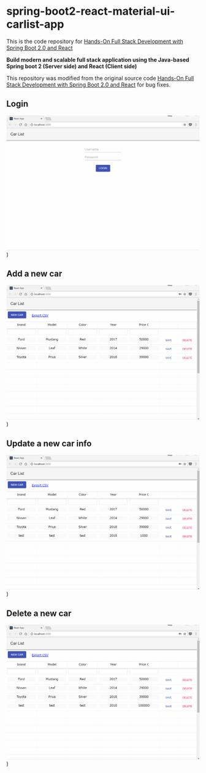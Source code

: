 # spring-boot2-react-material-ui-carlist-app

This is the code repository for [Hands-On Full Stack Development with Spring Boot 2.0 and React](https://www.packtpub.com/application-development/hands-full-stack-development-spring-boot-20-and-react?utm_source=github&utm_medium=repository&utm_campaign=9781789138085)

**Build modern and scalable full stack application using the Java-based Spring boot 2 (Server side) and React (Client side)**

This repository was modified from the original source code [Hands-On Full Stack Development with Spring Boot 2.0 and React](https://github.com/PacktPublishing/Hands-On-Full-Stack-Development-with-Spring-Boot-2.0-and-React) for bug fixes.

## Login

![login.gif](login.gif))

## Add a new car

![add.gif](add.gif))

## Update a new car info

![update.gif](update.gif))

## Delete a new car

![delete.gif](delete.gif))
